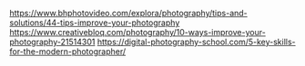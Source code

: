 https://www.bhphotovideo.com/explora/photography/tips-and-solutions/44-tips-improve-your-photography
https://www.creativebloq.com/photography/10-ways-improve-your-photography-21514301
https://digital-photography-school.com/5-key-skills-for-the-modern-photographer/


